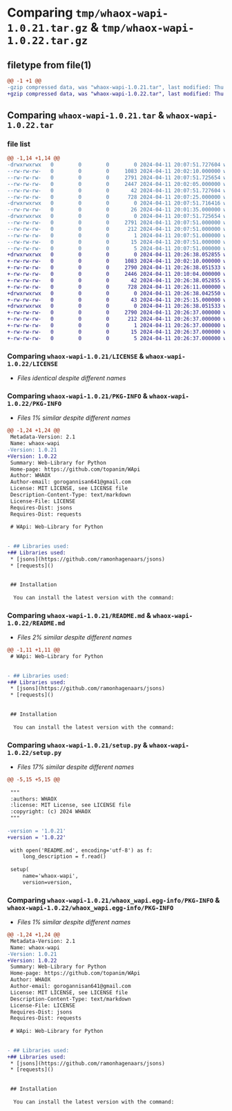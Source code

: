 # Comparing `tmp/whaox-wapi-1.0.21.tar.gz` & `tmp/whaox-wapi-1.0.22.tar.gz`

## filetype from file(1)

```diff
@@ -1 +1 @@
-gzip compressed data, was "whaox-wapi-1.0.21.tar", last modified: Thu Apr 11 20:07:51 2024, max compression
+gzip compressed data, was "whaox-wapi-1.0.22.tar", last modified: Thu Apr 11 20:26:38 2024, max compression
```

## Comparing `whaox-wapi-1.0.21.tar` & `whaox-wapi-1.0.22.tar`

### file list

```diff
@@ -1,14 +1,14 @@
-drwxrwxrwx   0        0        0        0 2024-04-11 20:07:51.727604 whaox-wapi-1.0.21/
--rw-rw-rw-   0        0        0     1083 2024-04-11 20:02:10.000000 whaox-wapi-1.0.21/LICENSE
--rw-rw-rw-   0        0        0     2791 2024-04-11 20:07:51.725654 whaox-wapi-1.0.21/PKG-INFO
--rw-rw-rw-   0        0        0     2447 2024-04-11 20:02:05.000000 whaox-wapi-1.0.21/README.md
--rw-rw-rw-   0        0        0       42 2024-04-11 20:07:51.727604 whaox-wapi-1.0.21/setup.cfg
--rw-rw-rw-   0        0        0      728 2024-04-11 20:07:25.000000 whaox-wapi-1.0.21/setup.py
-drwxrwxrwx   0        0        0        0 2024-04-11 20:07:51.716416 whaox-wapi-1.0.21/wapi/
--rw-rw-rw-   0        0        0       26 2024-04-11 20:01:35.000000 whaox-wapi-1.0.21/wapi/__init__.py
-drwxrwxrwx   0        0        0        0 2024-04-11 20:07:51.725654 whaox-wapi-1.0.21/whaox_wapi.egg-info/
--rw-rw-rw-   0        0        0     2791 2024-04-11 20:07:51.000000 whaox-wapi-1.0.21/whaox_wapi.egg-info/PKG-INFO
--rw-rw-rw-   0        0        0      212 2024-04-11 20:07:51.000000 whaox-wapi-1.0.21/whaox_wapi.egg-info/SOURCES.txt
--rw-rw-rw-   0        0        0        1 2024-04-11 20:07:51.000000 whaox-wapi-1.0.21/whaox_wapi.egg-info/dependency_links.txt
--rw-rw-rw-   0        0        0       15 2024-04-11 20:07:51.000000 whaox-wapi-1.0.21/whaox_wapi.egg-info/requires.txt
--rw-rw-rw-   0        0        0        5 2024-04-11 20:07:51.000000 whaox-wapi-1.0.21/whaox_wapi.egg-info/top_level.txt
+drwxrwxrwx   0        0        0        0 2024-04-11 20:26:38.052855 whaox-wapi-1.0.22/
+-rw-rw-rw-   0        0        0     1083 2024-04-11 20:02:10.000000 whaox-wapi-1.0.22/LICENSE
+-rw-rw-rw-   0        0        0     2790 2024-04-11 20:26:38.051533 whaox-wapi-1.0.22/PKG-INFO
+-rw-rw-rw-   0        0        0     2446 2024-04-11 20:10:04.000000 whaox-wapi-1.0.22/README.md
+-rw-rw-rw-   0        0        0       42 2024-04-11 20:26:38.052855 whaox-wapi-1.0.22/setup.cfg
+-rw-rw-rw-   0        0        0      728 2024-04-11 20:26:11.000000 whaox-wapi-1.0.22/setup.py
+drwxrwxrwx   0        0        0        0 2024-04-11 20:26:38.042550 whaox-wapi-1.0.22/wapi/
+-rw-rw-rw-   0        0        0       43 2024-04-11 20:25:15.000000 whaox-wapi-1.0.22/wapi/__init__.py
+drwxrwxrwx   0        0        0        0 2024-04-11 20:26:38.051533 whaox-wapi-1.0.22/whaox_wapi.egg-info/
+-rw-rw-rw-   0        0        0     2790 2024-04-11 20:26:37.000000 whaox-wapi-1.0.22/whaox_wapi.egg-info/PKG-INFO
+-rw-rw-rw-   0        0        0      212 2024-04-11 20:26:37.000000 whaox-wapi-1.0.22/whaox_wapi.egg-info/SOURCES.txt
+-rw-rw-rw-   0        0        0        1 2024-04-11 20:26:37.000000 whaox-wapi-1.0.22/whaox_wapi.egg-info/dependency_links.txt
+-rw-rw-rw-   0        0        0       15 2024-04-11 20:26:37.000000 whaox-wapi-1.0.22/whaox_wapi.egg-info/requires.txt
+-rw-rw-rw-   0        0        0        5 2024-04-11 20:26:37.000000 whaox-wapi-1.0.22/whaox_wapi.egg-info/top_level.txt
```

### Comparing `whaox-wapi-1.0.21/LICENSE` & `whaox-wapi-1.0.22/LICENSE`

 * *Files identical despite different names*

### Comparing `whaox-wapi-1.0.21/PKG-INFO` & `whaox-wapi-1.0.22/PKG-INFO`

 * *Files 1% similar despite different names*

```diff
@@ -1,24 +1,24 @@
 Metadata-Version: 2.1
 Name: whaox-wapi
-Version: 1.0.21
+Version: 1.0.22
 Summary: Web-Library for Python
 Home-page: https://github.com/topanim/WApi
 Author: WHAOX
 Author-email: gorogannisan641@gmail.com
 License: MIT LICENSE, see LICENSE file
 Description-Content-Type: text/markdown
 License-File: LICENSE
 Requires-Dist: jsons
 Requires-Dist: requests
 
 # WApi: Web-Library for Python
 
 
- ## Libraries used:
+## Libraries used:
 * [jsons](https://github.com/ramonhagenaars/jsons)
 * [requests]() 
 
 
 ## Installation
 
  You can install the latest version with the command:
```

### Comparing `whaox-wapi-1.0.21/README.md` & `whaox-wapi-1.0.22/README.md`

 * *Files 2% similar despite different names*

```diff
@@ -1,11 +1,11 @@
 # WApi: Web-Library for Python
 
 
- ## Libraries used:
+## Libraries used:
 * [jsons](https://github.com/ramonhagenaars/jsons)
 * [requests]() 
 
 
 ## Installation
 
  You can install the latest version with the command:
```

### Comparing `whaox-wapi-1.0.21/setup.py` & `whaox-wapi-1.0.22/setup.py`

 * *Files 17% similar despite different names*

```diff
@@ -5,15 +5,15 @@
 
 """
 :authors: WHAOX
 :license: MIT License, see LICENSE file
 :copyright: (c) 2024 WHAOX
 """
 
-version = '1.0.21'
+version = '1.0.22'
 
 with open('README.md', encoding='utf-8') as f:
     long_description = f.read()
 
 setup(
     name='whaox-wapi',
     version=version,
```

### Comparing `whaox-wapi-1.0.21/whaox_wapi.egg-info/PKG-INFO` & `whaox-wapi-1.0.22/whaox_wapi.egg-info/PKG-INFO`

 * *Files 1% similar despite different names*

```diff
@@ -1,24 +1,24 @@
 Metadata-Version: 2.1
 Name: whaox-wapi
-Version: 1.0.21
+Version: 1.0.22
 Summary: Web-Library for Python
 Home-page: https://github.com/topanim/WApi
 Author: WHAOX
 Author-email: gorogannisan641@gmail.com
 License: MIT LICENSE, see LICENSE file
 Description-Content-Type: text/markdown
 License-File: LICENSE
 Requires-Dist: jsons
 Requires-Dist: requests
 
 # WApi: Web-Library for Python
 
 
- ## Libraries used:
+## Libraries used:
 * [jsons](https://github.com/ramonhagenaars/jsons)
 * [requests]() 
 
 
 ## Installation
 
  You can install the latest version with the command:
```

